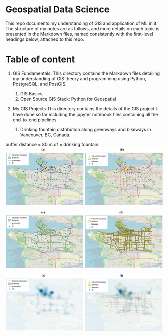 # Geospatial Data Science

This repo documents my understanding of GIS and application of ML in it. The structure of my notes are as follows, and more details on each topic is presented in the Markdown files, named consistently with the first-level headings below, attached to this repo.



# Table of content

1. GIS Fundamentals:
This directory contains the Markdown files detailing my understanding of GIS theory and programming using Python, PostgreSQL, and PostGIS.

    1. GIS Basics
    2. Open Source GIS Stack: Python for Geospatial
    
2. My GIS Projects
This directory contains the details of the GIS project I have done so far including the jupyter notebook files containing all the end-to-end pipelines.

    1. Drinking fountain distribution along greenways and bikeways in Vancouver, BC, Canada. 


buffer distance = 80 m
df = drinking fountain
![](https://github.com/DanialArab/images/blob/main/GIS/1.PNG)

![](https://github.com/DanialArab/images/blob/main/GIS/2.PNG)

![](https://github.com/DanialArab/images/blob/main/GIS/3.PNG)

